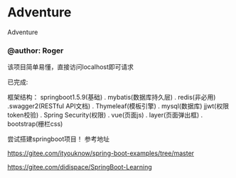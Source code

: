 # Adventure
Adventure

<h3>@author: Roger</h3>

该项目简单易懂，直接访问localhost即可请求

已完成:

框架结构：
springboot1.5.9(基础) . mybatis(数据库持久层) . redis(非必用) .swagger2(RESTful API文档) . Thymeleaf(模板引擎) . mysql(数据库) 
jjwt(权限token校验) . Spring Security(权限) . vue(页面js) . layer(页面弹出框) . bootstrap(栅栏css)

尝试搭建springboot项目！ 参考地址

https://gitee.com/ityouknow/spring-boot-examples/tree/master

https://gitee.com/didispace/SpringBoot-Learning

